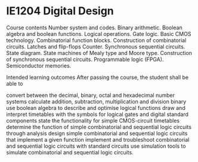 # IE1204 Digital Design
Course contents
Number system and codes. Binary arithmetic. Boolean algebra and boolean functions. Logical operations. Gate logic. Basic CMOS technology. Combinatorial function blocks. Construction of combinatorial circuits. Latches and flip-flops Counter. Synchronous sequential circuits. State diagram. State machines of Mealy type and Moore type. Construction of synchronous sequential circuits. Programmable logic (FPGA). Semiconductor memories.

Intended learning outcomes
After passing the course, the student shall be able to

convert between the decimal, binary, octal and hexadecimal number systems
calculate addition, subtraction, multiplication and division binary
use boolean algebra to describe and optimise logical functions
draw and interpret timetables with the symbols for logical gates and digital standard components
state the functionality for simple CMOS-circuit timetables
determine the function of simple combinatorial and sequential logic circuits through analysis
design simple combinatorial and sequential logic circuits that implement a given function
implement and troubleshoot combinatorial and sequential logic circuits with standard circuits
use simulation tools to simulate combinatorial and sequential logic circuits.

